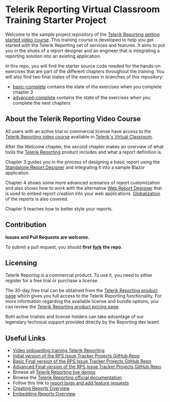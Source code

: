 # Telerik Reporting Virtual Classroom Training Starter Project

Welcome to the sample project repository of the
[Telerik Reporting getting started video course](https://learn.telerik.com/learn/course/internal/view/elearning/38/telerik-reporting).
This training course is developed to help you get started with the Telerik Reporting set of services and features.
It aims to put you in the shoes of a report designer and an engineer that is integrating a reporting solution into an existing application.

In this repo, you will find the starter source code needed for the hands-on exercises that are part of the different chapters throughout the training.
You will also find two final states of the exercises in branches of this repository:
* [basic-complete](https://github.com/telerik/RpsTrackerBlazorReportingStart/tree/basics-complete) contains the state of the exercises when you complete chapter 3 
* [advanced-complete](https://github.com/telerik/RpsTrackerBlazorReportingStart/tree/advanced-complete) contains the state of the exercises
when you complete the next chapters

## About the Telerik Reporting Video Course

All users with an active trial or commercial license have access to the 
[Telerik Reporting video course](https://learn.telerik.com/learn/course/internal/view/elearning/38/telerik-reporting)
available in [Telerik's Virtual Classroom](https://learn.telerik.com/learn).

After the Welcome chapter, the second chapter makes an overview of what tools the [Telerik Reporting](https://www.telerik.com/products/reporting)
product includes and what a report definition is.

Chapter 3 guides you in the process of designing a basic report using the
[Standalone Report Designer](https://docs.telerik.com/reporting/designing-reports/report-designer-tools/desktop-designers/standalone-report-designer/overview)
and integrating it into a sample Blazor application.

Chapter 4 shows some more advanced scenarios of report customization and also shows how to work with the alternative 
[Web Report Designer](https://docs.telerik.com/reporting/designing-reports/report-designer-tools/web-report-designer/overview)
that is used to embed report creation into your web applications.
[Globalization](https://docs.telerik.com/reporting/globalization/overview) of the reports is also covered.

Chapter 5 teaches how to better style your reports.

## **Contribution**

**Issues and Pull Requests are welcome.**

To submit a pull request, you should **first** [**fork**](https://docs.github.com/en/free-pro-team@latest/github/getting-started-with-github/fork-a-repo) **the repo**.

## **Licensing**

Telerik Reporing is a commercial product. To use it, you need to either register for a free trial or purchase a license.

The 30-day free trial can be obtained from the
[Telerik Reporting product page](https://www.telerik.com/products/reporting)
which gives you full access to the Telerik Reporting functionality. For more information regarding the available license and bundle options, you can review the 
[Telerik Reporting product pricing page](https://www.telerik.com/purchase/individual/reporting).

Both active trialists and license holders can take advantage of our legendary technical support provided directly by the Reporting dev team!

## **Useful Links**

- [Video onboarding training Telerik Reporting](https://learn.telerik.com/learn/course/internal/view/elearning/38/telerik-reporting)
- [Initial version of the RPS Issue Tracker Projects GitHub Repo](https://github.com/telerik/RpsTrackerBlazorReportingStart)
- [Basic Final version of the RPS Issue Tracker Projects GitHub Repo](https://github.com/telerik/RpsTrackerBlazorReportingStart/tree/basics-complete)
- [Advanced Final version of the RPS Issue Tracker Projects GitHub Repo](https://github.com/telerik/RpsTrackerBlazorReportingStart/tree/advanced-complete)
- Browse all [Telerik Reporting live demos](https://demos.telerik.com/reporting)
- Browse the [Telerik Reporting official documentation](https://docs.telerik.com/reporting)
- Follow this link to [report bugs and add feature requests](https://feedback.telerik.com/reporting)
- [Creating Reports Overview](https://docs.telerik.com/reporting/designing-reports/overview)
- [Embedding Reports Overview](https://docs.telerik.com/reporting/embedding-reports/overview)
